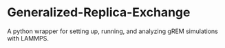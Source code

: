 # Generalized-Replica-Exchange
A python wrapper for setting up, running, and analyzing gREM simulations with LAMMPS.
